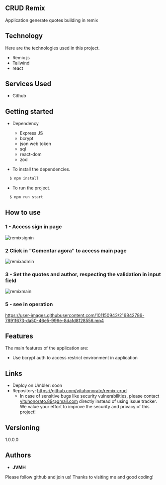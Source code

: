 ## CRUD Remix


Application generate quotes building in remix 


## Technology 

Here are the technologies used in this project.

* Remix js
* Tailwind
* react





## Services Used

* Github





## Getting started

* Dependency

  - Express JS
  - bcrypt
  - json web token
  - sql
  - react-dom
  - zod
 
  
  
* To install the dependencies.
```bash
  $ npm install
  ```
  
* To run the project.
```bash
  $ npm run start
  ```
  
  
## How to use

### 1 - Access sign in page

![remixsignin](https://user-images.githubusercontent.com/101150943/216842244-5a90e42c-33f9-4705-a57e-0fb9ddd35aad.jpg)


### 2 Click in "Comentar agora" to access main page

![remixadmin](https://user-images.githubusercontent.com/101150943/216842400-620dbc3b-8a87-4b25-b0f3-35b53e2e288d.jpg)

### 3 - Set the quotes and author, respecting the validation in input field

![remixmain](https://user-images.githubusercontent.com/101150943/216842420-4925b384-4b55-405e-9caf-6bc7795cb49b.jpg)


### 5 - see in operation

https://user-images.githubusercontent.com/101150943/216842786-7891f673-da50-46e5-999e-8dafd8128556.mp4


## Features

The main features of the application are:

 - Use bcrypt auth to access restrict environment in application
 
  


## Links
  - Deploy on Umbler: soon
  - Repository: https://github.com/vituhonorato/remix-crud
    - In case of sensitive bugs like security vulnerabilities, please contact
      vituhonorato.89@gmail.com directly instead of using issue tracker. We value your effort
      to improve the security and privacy of this project!

  ## Versioning

  1.0.0.0


  ## Authors

  * **JVMH** 

  Please follow github and join us!
  Thanks to visiting me and good coding!
